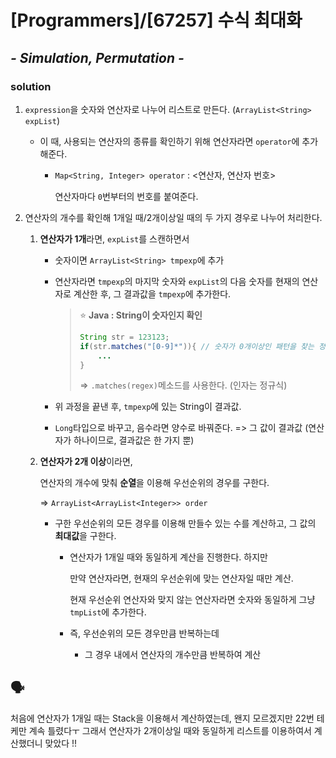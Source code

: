 # [Programmers]/[67257] 수식 최대화

## *- Simulation, Permutation -*

### solution

1. `expression`을 숫자와 연산자로 나누어 리스트로 만든다. (`ArrayList<String> expList`)

   * 이 때, 사용되는 연산자의 종류를 확인하기 위해 연산자라면 `operator`에 추가해준다.

     * `Map<String, Integer> operator` : <연산자, 연산자 번호>

       연산자마다 `0`번부터의 번호를 붙여준다.

2. 연산자의 개수를 확인해 1개일 때/2개이상일 때의 두 가지 경우로 나누어 처리한다.

   1. **연산자가 1개**라면, `expList`를 스캔하면서

      * 숫자이면 `ArrayList<String> tmpexp`에 추가

      * 연산자라면 `tmpexp`의 마지막 숫자와 `expList`의 다음 숫자를 현재의 연산자로 계산한 후, 그 결과값을 `tmpexp`에 추가한다.

        > :star: **Java : String이 숫자인지 확인**
        >
        > ```java
        > String str = 123123;
        > if(str.matches("[0-9]*")){ // 숫자가 0개이상인 패턴을 찾는 정규식
        >     ...
        > }
        > ```
        >
        > => `.matches(regex)`메소드를 사용한다. (인자는 정규식)

      * 위 과정을 끝낸 후, `tmpexp`에 있는 String이 결과값.
      * `Long`타입으로 바꾸고, 음수라면 양수로 바꿔준다. => 그 값이 결과값 (연산자가 하나이므로, 결과값은 한 가지 뿐)

   2. **연산자가 2개 이상**이라면, 

      연산자의 개수에 맞춰 **순열**을 이용해 우선순위의 경우를 구한다.

      => `ArrayList<ArrayList<Integer>> order`

      * 구한 우선순위의 모든 경우를 이용해 만들수 있는 수를 계산하고, 그 값의 **최대값**을 구한다.

        * 연산자가 1개일 때와 동일하게 계산을 진행한다. 하지만

          만약 연산자라면, 현재의 우선순위에 맞는 연산자일 때만 계산.

          현재 우선순위 연산자와 맞지 않는 연산자라면 숫자와 동일하게 그냥 `tmpList`에 추가한다.

        * 즉, 우선순위의 모든 경우만큼 반복하는데

          * 그 경우 내에서 연산자의 개수만큼 반복하여 계산

## :speaking_head:

처음에 연산자가 1개일 때는 Stack을 이용해서 계산하였는데, 왠지 모르겠지만 22번 테케만 계속 틀렸다ㅜ 그래서 연산자가 2개이상일 때와 동일하게 리스트를 이용하여서 계산했더니 맞았다 !!